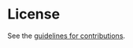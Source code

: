 # License

See the
[guidelines for contributions](https://github.com/hpkewg/hpke/blob//CONTRIBUTING.md).
